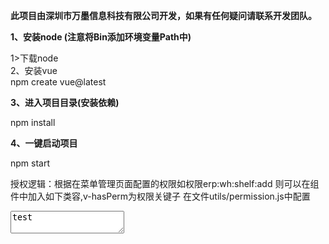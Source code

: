 <strong><p>此项目由深圳市万墨信息科技有限公司开发，如果有任何疑问请联系开发团队。</p></strong>

<strong><p>1、安装node (注意将Bin添加环境变量Path中)</p></strong>
  1>下载node[](https://nodejs.org/en/download/)<br>
  2、安装vue<br>
npm create vue@latest<br>

<strong><p>3、进入项目目录(安装依赖)</p></strong>
npm install

<strong><p>4、一键启动项目</p></strong>
npm start



授权逻辑：根据在菜单管理页面配置的权限如权限erp:wh:shelf:add 则可以在组件中加入如下类容,v-hasPerm为权限关键子
在文件utils/permission.js中配置
<textarea class="myclass" v-hasPerm="'erp:wh:shelf:add'">test</textarea>
